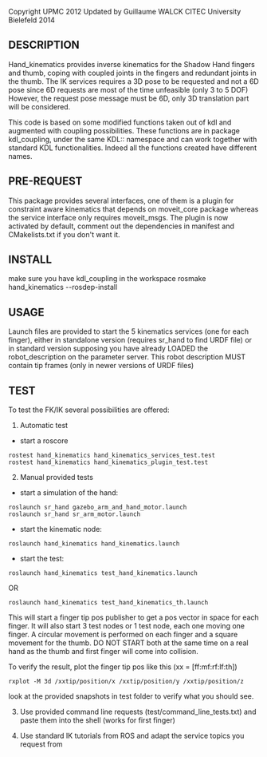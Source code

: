 Copyright UPMC 2012
Updated by Guillaume WALCK CITEC University Bielefeld 2014

DESCRIPTION
-----------
Hand_kinematics provides inverse kinematics for the Shadow Hand fingers and thumb, coping with coupled joints in the fingers and redundant joints in the thumb.
The IK services requires a 3D pose to be requested and not a 6D pose since 6D requests are most of the time unfeasible (only 3 to 5 DOF)
However, the request pose message must be 6D, only 3D translation part will be considered.

This code is based on some modified functions taken out of kdl and augmented with coupling possibilities. These functions are in package kdl_coupling, 
under the same KDL:: namespace and can work together with standard KDL functionalities. Indeed all the functions created have different names.


PRE-REQUEST
-----------
This package provides several interfaces, one of them is a plugin for constraint aware kinematics that depends on moveit_core package whereas the service interface only requires moveit_msgs. 
The plugin is now activated by default, comment out the dependencies in manifest and CMakelists.txt if you don't want it.

INSTALL
-------
make sure you have kdl_coupling in the workspace
rosmake hand_kinematics --rosdep-install

USAGE
-----
Launch files are provided to start the 5 kinematics services (one for each finger), either in standalone version (requires sr_hand to find URDF file)
or in standard version supposing you have already LOADED the robot_description on the parameter server. This robot description MUST contain tip frames (only in newer versions of URDF files)


TEST
----
To test the FK/IK several possibilities are offered: 

1) Automatic test

  * start a roscore
  
  ```   
  rostest hand_kinematics hand_kinematics_services_test.test
  rostest hand_kinematics hand_kinematics_plugin_test.test
  ```
	
2) Manual provided tests 

  * start a simulation of the hand:
       
  ```
  roslaunch sr_hand gazebo_arm_and_hand_motor.launch
  roslaunch sr_hand sr_arm_motor.launch
  ```
	
  * start the kinematic node:
       
  ```
  roslaunch hand_kinematics hand_kinematics.launch
  ```
	
  * start the test:
       
  ```
  roslaunch hand_kinematics test_hand_kinematics.launch
  ```
  OR
  ```
  roslaunch hand_kinematics test_hand_kinematics_th.launch
  ```

  This will start a finger tip pos publisher to get a pos vector in space for each finger.
  It will also start 3 test nodes or 1 test node, each one moving one finger. A circular movement is performed on each finger and a square movement for the thumb.
  DO NOT START both at the same time on a real hand as the thumb and first finger will come into collision.

  To verify the result, plot the finger tip pos like this (xx = [ff:mf:rf:lf:th])
	
  ```
  rxplot -M 3d /xxtip/position/x /xxtip/position/y /xxtip/position/z
  ```
  
  look at the provided snapshots in test folder to verify what you should see.
	
3) Use provided command line requests (test/command_line_tests.txt) and paste them into the shell (works for first finger)

4) Use standard IK tutorials from ROS and adapt the service topics you request from
